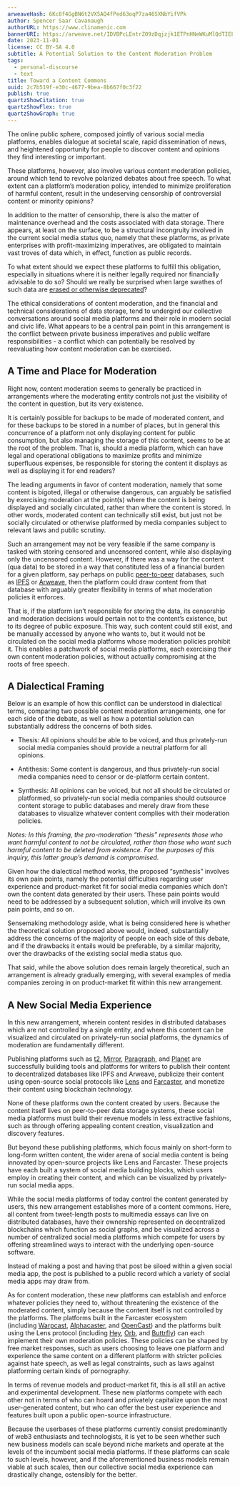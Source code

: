 ```yaml
---
arweaveHash: 6Kc8f4GgBN6t2VX5AQ4fPed63oqP7za46SXNbYifVPk
author: Spencer Saar Cavanaugh
authorURL: https://www.clinamenic.com
bannerURI: https://arweave.net/IDVBPcLEntrZ09zDqjzjk1ETPnHNeWKuMlQdTIELnTg
date: 2023-11-01
license: CC BY-SA 4.0
subtitle: A Potential Solution to the Content Moderation Problem
tags:
  - personal-discourse
  - text
title: Toward a Content Commons
uuid: 2c7b519f-e30c-4677-9bea-8b667f0c3f22
publish: true
quartzShowCitation: true
quartzShowFlex: true
quartzShowGraph: true
---
```


The online public sphere, composed jointly of various social media platforms, enables dialogue at societal scale, rapid dissemination of news, and heightened opportunity for people to discover content and opinions they find interesting or important.

These platforms, however, also involve various content moderation policies, around which tend to revolve polarized debates about free speech. To what extent can a platform’s moderation policy, intended to minimize proliferation of harmful content, result in the undeserving censorship of controversial content or minority opinions?

In addition to the matter of censorship, there is also the matter of maintenance overhead and the costs associated with data storage. There appears, at least on the surface, to be a structural incongruity involved in the current social media status quo, namely that these platforms, as private enterprises with profit-maximizing imperatives, are obligated to maintain vast troves of data which, in effect, function as public records.

To what extent should we expect these platforms to fulfill this obligation, especially in situations where it is neither legally required nor financially advisable to do so? Should we really be surprised when large swathes of such data are [erased or otherwise deprecated](https://www.forbes.com/sites/mattnovak/2023/08/19/twitter-deletes-all-user-photos-and-links-from-2011-2014/?sh=676de07478fe)?

The ethical considerations of content moderation, and the financial and technical considerations of data storage, tend to undergird our collective conversations around social media platforms and their role in modern social and civic life. What appears to be a central pain point in this arrangement is the conflict between private business imperatives and public welfare responsibilities - a conflict which can potentially be resolved by reevaluating how content moderation can be exercised.

## A Time and Place for Moderation

Right now, content moderation seems to generally be practiced in arrangements where the moderating entity controls not just the visibility of the content in question, but its very existence.

It is certainly possible for backups to be made of moderated content, and for these backups to be stored in a number of places, but in general this concurrence of a platform not only displaying content for public consumption, but also managing the storage of this content, seems to be at the root of the problem. That is, should a media platform, which can have legal and operational obligations to maximize profits and minimize superfluous expenses, be responsible for storing the content it displays as well as displaying it for end readers?

The leading arguments in favor of content moderation, namely that some content is bigoted, illegal or otherwise dangerous, can arguably be satisfied by exercising moderation at the point(s) where the content is being displayed and socially circulated, rather than where the content is stored. In other words, moderated content can technically still exist, but just not be socially circulated or otherwise platformed by media companies subject to relevant laws and public scrutiny.

Such an arrangement may not be very feasible if the same company is tasked with storing censored and uncensored content, while also displaying only the uncensored content. However, if there was a way for the content (qua data) to be stored in a way that constituted less of a financial burden for a given platform, say perhaps on public [peer-to-peer](https://en.wikipedia.org/wiki/Peer-to-peer) databases, such as [IPFS](https://www.ipfs.com/) or [Arweave](https://www.arweave.org/), then the platform could draw content from that database with arguably greater flexibility in terms of what moderation policies it enforces.

That is, if the platform isn’t responsible for storing the data, its censorship and moderation decisions would pertain not to the content’s existence, but to its degree of public exposure. This way, such content could still exist, and be manually accessed by anyone who wants to, but it would not be circulated on the social media platforms whose moderation policies prohibit it. This enables a patchwork of social media platforms, each exercising their own content moderation policies, without actually compromising at the roots of free speech.

## A Dialectical Framing

Below is an example of how this conflict can be understood in dialectical terms, comparing two possible content moderation arrangements, one for each side of the debate, as well as how a potential solution can substantially address the concerns of both sides.

- Thesis: All opinions should be able to be voiced, and thus privately-run social media companies should provide a neutral platform for all opinions.

- Antithesis: Some content is dangerous, and thus privately-run social media companies need to censor or de-platform certain content.

- Synthesis: All opinions can be voiced, but not all should be circulated or platformed, so privately-run social media companies should outsource content storage to public databases and merely draw from these databases to visualize whatever content complies with their moderation policies.

_Notes: In this framing, the pro-moderation “thesis” represents those who want harmful content to not be circulated, rather than those who want such harmful content to be deleted from existence. For the purposes of this inquiry, this latter group’s demand is compromised._

Given how the dialectical method works, the proposed “synthesis” involves its own pain points, namely the potential difficulties regarding user experience and product-market fit for social media companies which don’t own the content data generated by their users. These pain points would need to be addressed by a subsequent solution, which will involve its own pain points, and so on.

Sensemaking methodology aside, what is being considered here is whether the theoretical solution proposed above would, indeed, substantially address the concerns of the majority of people on each side of this debate, and if the drawbacks it entails would be preferable, by a similar majority, over the drawbacks of the existing social media status quo.

That said, while the above solution does remain largely theoretical, such an arrangement is already gradually emerging, with several examples of media companies zeroing in on product-market fit within this new arrangement.

## A New Social Media Experience

In this new arrangement, wherein content resides in distributed databases which are not controlled by a single entity, and where this content can be visualized and circulated on privately-run social platforms, the dynamics of moderation are fundamentally different.

Publishing platforms such as [t2](https://t2.world/), [Mirror](https://mirror.xyz/), [Paragraph](https://paragraph.xyz/), and [Planet](https://www.planetable.xyz/) are successfully building tools and platforms for writers to publish their content to decentralized databases like IPFS and Arweave, publicize their content using open-source social protocols like [Lens](https://www.lens.xyz/) and [Farcaster](https://www.farcaster.xyz/), and monetize their content using blockchain technology.

None of these platforms own the content created by users. Because the content itself lives on peer-to-peer data storage systems, these social media platforms must build their revenue models in less extractive fashions, such as through offering appealing content creation, visualization and discovery features.

But beyond these publishing platforms, which focus mainly on short-form to long-form written content, the wider arena of social media content is being innovated by open-source projects like Lens and Farcaster. These projects have each built a system of social media building blocks, which users employ in creating their content, and which can be visualized by privately-run social media apps.

While the social media platforms of today control the content generated by users, this new arrangement establishes more of a content commons. Here, all content from tweet-length posts to multimedia essays can live on distributed databases, have their ownership represented on decentralized blockchains which function as social graphs, and be visualized across a number of centralized social media platforms which compete for users by offering streamlined ways to interact with the underlying open-source software.

Instead of making a post and having that post be siloed within a given social media app, the post is published to a public record which a variety of social media apps may draw from.

As for content moderation, these new platforms can establish and enforce whatever policies they need to, without threatening the existence of the moderated content, simply because the content itself is not controlled by the platforms. The platforms built in the Farcaster ecosystem (including [Warpcast](https://warpcast.com/), [Alphacaster](https://alphacaster.xyz/), and [OpenCast](https://github.com/stephancill/opencast)) and the platforms built using the Lens protocol (including [Hey](https://hey.xyz/), [Orb](https://orb.ac/), and [Buttrfly](https://buttrfly.app/home)) can each implement their own moderation policies. These policies can be shaped by free market responses, such as users choosing to leave one platform and experience the same content on a different platform with stricter policies against hate speech, as well as legal constraints, such as laws against platforming certain kinds of pornography.

In terms of revenue models and product-market fit, this is all still an active and experimental development. These new platforms compete with each other not in terms of who can hoard and privately capitalize upon the most user-generated content, but who can offer the best user experience and features built upon a public open-source infrastructure.

Because the userbases of these platforms currently consist predominantly of web3 enthusiasts and technologists, it is yet to be seen whether such new business models can scale beyond niche markets and operate at the levels of the incumbent social media platforms. If these platforms can scale to such levels, however, and if the aforementioned business models remain viable at such scales, then our collective social media experience can drastically change, ostensibly for the better.
